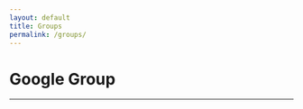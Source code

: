 ```yaml
---
layout: default
title: Groups
permalink: /groups/
---
```


<h1 class="page-heading">Google Group</h1>
<hr>
<iframe id="forum_embed"
src="javascript:void(0)"
scrolling="no"
frameborder="0"
width="900"
height="700">
</iframe>
<script type="text/javascript">
  document.getElementById('forum_embed').src =
    'https://groups.google.com/forum/embed/?place=forum/robbins-family-society'
    + '&showsearch=true&showpopout=true&showtabs=false'
    + '&parenturl=' + encodeURIComponent(window.location.href);
</script>  